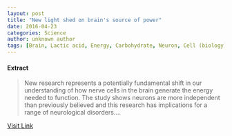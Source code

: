 ```yaml
---
layout: post
title: "New light shed on brain's source of power"
date: 2016-04-23
categories: Science
author: unknown author
tags: [Brain, Lactic acid, Energy, Carbohydrate, Neuron, Cell (biology), Glucose, Metabolism, Biology]
---
```





#### Extract
>New research represents a potentially fundamental shift in our understanding of how nerve cells in the brain generate the energy needed to function. The study shows neurons are more independent than previously believed and this research has implications for a range of neurological disorders....



[Visit Link](http://feeds.sciencedaily.com/~r/sciencedaily/~3/MoLhirLxpe4/150424105352.htm)


